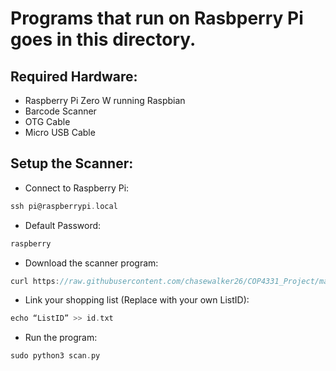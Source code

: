 # Programs that run on Rasbperry Pi goes in this directory.

## Required Hardware:

- Raspberry Pi Zero W running Raspbian
- Barcode Scanner
- OTG Cable
- Micro USB Cable


## Setup the Scanner:

- Connect to Raspberry Pi:
```c
ssh pi@raspberrypi.local
```

- Default Password:
```c
raspberry
```

- Download the scanner program:
```c
curl https://raw.githubusercontent.com/chasewalker26/COP4331_Project/main/project/RaspberryPi/scan.py -o scan.py
```

- Link your shopping list (Replace <ListID> with your own ListID):
```c
echo “ListID” >> id.txt
```

- Run the program:
```c
sudo python3 scan.py
```

